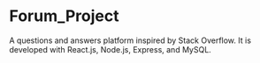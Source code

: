 # Forum_Project
A questions and answers platform inspired by Stack Overflow. It is developed with React.js, Node.js, Express, and MySQL.
